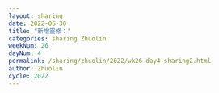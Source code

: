 ```yaml
---
layout: sharing
date: 2022-06-30
title: "新增靈修："
categories: sharing Zhuolin
weekNum: 26
dayNum: 4
permalink: /sharing/zhuolin/2022/wk26-day4-sharing2.html
author: Zhuolin
cycle: 2022
---  
```

